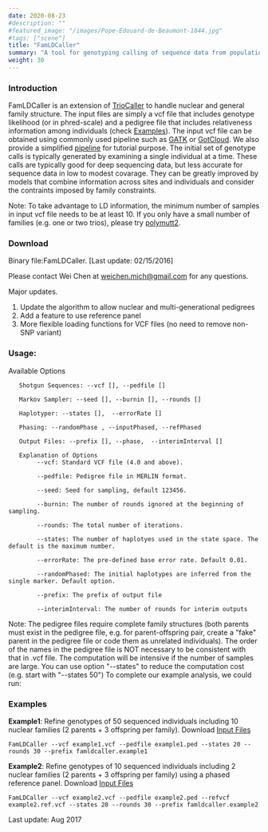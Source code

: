 ```yaml
---
date: 2020-08-23
#description: ""
#featured_image: "/images/Pope-Edouard-de-Beaumont-1844.jpg"
#tags: ["scene"]
title: "FamLDCaller"
summary: "A tool for genotyping calling of sequence data from population and families."
weight: 30
---
```


### Introduction

FamLDCaller is an extension of [TrioCaller](https://genome.sph.umich.edu/wiki/TrioCaller) to handle nuclear and general family structure. The input files are simply a vcf file that includes genotype likelihood (or in phred-scale) and a pedigree file that includes relativeness information among individuals (check [Examples](#examples)).<!--Comment: 括号里必须小写-->  The input vcf file can be obtained using commonly used pipeline such as [GATK](https://gatk.broadinstitute.org/hc/en-us) or [GotCloud](https://genome.sph.umich.edu/wiki/GotCloud). We also provide a simplified [pipeline](http://www.pitt.edu/~wec47/triocaller.html#anexamplefromsequencedatatogenotypes) for tutorial purpose. The initial set of genotype calls is typically generated by examining a single individual at a time. These calls are typically good for deep sequencing data, but less accurate for sequence data in low to modest covarage. They can be greatly improved by models that combine information across sites and individuals and consider the contraints imposed by family constraints.

Note: To take advantage to LD information, the minimum number of samples in input vcf file needs to be at least 10. If you only have a small number of families (e.g. one or two trios), please try [polymutt2](https://genome.sph.umich.edu/wiki/Polymutt2).


### Download

Binary file:FamLDCaller. [Last update: 02/15/2016]

Please contact Wei Chen at weichen.mich@gmail.com for any questions.

Major updates.
1. Update the algorithm to allow nuclear and multi-generational pedigrees
2. Add a feature to use reference panel
3. More flexible loading functions for VCF files (no need to remove non-SNP variant)

  
### Usage:

Available Options

       Shotgun Sequences: --vcf [], --pedfile [] 

       Markov Sampler: --seed [], --burnin [], --rounds [] 

       Haplotyper: --states [],  --errorRate []

       Phasing: --randomPhase , --inputPhased, --refPhased

       Output Files: --prefix [], --phase,  --interimInterval []

       Explanation of Options
            --vcf: Standard VCF file (4.0 and above).     
            
            --pedfile: Pedigree file in MERLIN format.
            
            --seed: Seed for sampling, default 123456.
            
            --burnin: The number of rounds ignored at the beginning of sampling.
            
            --rounds: The total number of iterations.
            
            --states: The number of haplotyes used in the state space. The default is the maximum number.
            
            --errorRate: The pre-defined base error rate. Default 0.01.
            
            --randomPhased: The initial haplotypes are inferred from the single marker. Default option.
            
            --prefix: The prefix of output file 
            
            --interimInterval: The number of rounds for interim outputs


Note: The pedigree files require complete family structures (both parents must exist in the pedigree file, e.g. for parent-offspring pair, create a "fake" parent in the pedigree file or code them as unrelated individuals). The order of the names in the pedigree file is NOT necessary to be consistent with that in .vcf file. The computation will be intensive if the number of samples are large. You can use option "--states" to reduce the computation cost (e.g. start with "--states 50") To complete our example analysis, we could run:


### Examples 
<!-- comment: #后必须空格 --> 

**Example1**: Refine genotypes of 50 sequenced individuals including 10 nuclear families (2 parents + 3 offspring per family). Download 
<a href="FamLDCaller.example1.tgz" target="_blank">Input Files</a >

<div class = "blue">
          
    FamLDCaller --vcf example1.vcf --pedfile example1.ped --states 20 --rounds 30 --prefix famldcaller.example1
</div>

**Example2**: Refine genotypes of 10 sequenced individuals including 2 nuclear families (2 parents + 3 offspring per family) using a phased reference panel. Download 
<a href="FamLDCaller.example2.tgz" target="_blank">Input Files</a >

    FamLDCaller --vcf example2.vcf --pedfile example2.ped --refvcf example2.ref.vcf --states 20 --rounds 30 --prefix famldcaller.example2


Last update: Aug 2017

